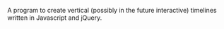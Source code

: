 A program to create vertical (possibly in the future interactive) timelines written in Javascript and jQuery. 
